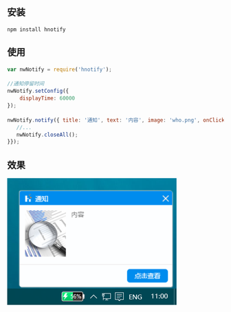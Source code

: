 ## 安装
```shell
npm install hnotify
```

## 使用
```javascript
var nwNotify = require('hnotify');

//通知停留时间
nwNotify.setConfig({
    displayTime: 60000
});

nwNotify.notify({ title: '通知', text: '内容', image: 'who.png', onClickFunc: function(){
   //...
   nwNotify.closeAll();
}});
```

## 效果
![](https://raw.githubusercontent.com/geeyip/techMD/master/pic/p8.png)